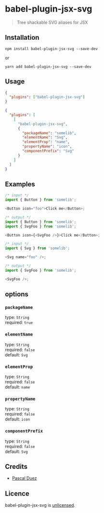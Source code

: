 # babel-plugin-jsx-svg

> Tree shackable SVG aliases for JSX

## Installation

```
npm install babel-plugin-jsx-svg --save-dev
```

or

```
yarn add babel-plugin-jsx-svg --save-dev
```

## Usage

```json
{
  "plugins": ["babel-plugin-jsx-svg"]
}
```

```json
{
  "plugins": [
    [
      "babel-plugin-jsx-svg",
      {
        "packageName": "somelib",
        "elementName": "Svg",
        "elementProp": "name",
        "propertyName": "icon",
        "componentPrefix": "Svg"
      }
    ]
  ]
}
```

## Examples

```js
/* input */
import { Button } from 'somelib';

<Button icon="foo">Click me</Button>;
```

```js
/* output */
import { Button } from 'somelib';
import { SvgFoo } from 'somelib';

<Button icon={<SvgFoo />}>Click me</Button>;
```

```js
/* input */
import { Svg } from 'somelib';

<Svg name="foo" />;
```

```js
/* output */
import { SvgFoo } from 'somelib';

<SvgFoo />;
```

## options

### `packageName`

type: `String`  
required: `true`

### `elementName`

type: `String`  
required: `false`  
default: `Svg`

### `elementProp`

type: `String`  
required: `false`  
default: `name`

### `propertyName`

type: `String`  
required: `false`  
default: `icon`

### `componentPrefix`

type: `String`  
required: `false`  
default: `Svg`

## Credits

- [Pascal Duez](https://github.com/pascalduez)

## Licence

babel-plugin-jsx-svg is [unlicensed](http://unlicense.org/).

[postcss]: https://github.com/postcss/postcss
[npm-url]: https://www.npmjs.org/package/babel-plugin-jsx-svg
[npm-image]: http://img.shields.io/npm/v/babel-plugin-jsx-svg.svg?style=flat-square
[travis-url]: https://travis-ci.org/pascalduez/babel-plugin-jsx-svg?branch=master
[travis-image]: http://img.shields.io/travis/pascalduez/babel-plugin-jsx-svg.svg?style=flat-square
[codecov-url]: https://codecov.io/gh/pascalduez/babel-plugin-jsx-svg
[codecov-image]: https://img.shields.io/codecov/c/github/pascalduez/babel-plugin-jsx-svg.svg?style=flat-square
[depstat-url]: https://david-dm.org/pascalduez/babel-plugin-jsx-svg
[depstat-image]: https://david-dm.org/pascalduez/babel-plugin-jsx-svg.svg?style=flat-square
[license-image]: http://img.shields.io/npm/l/babel-plugin-jsx-svg.svg?style=flat-square
[license-url]: UNLICENSE
